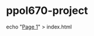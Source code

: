 # ppol670-project

echo "<a href="https://awunderground.github.io/git-example/page1">Page 1</a>" > index.html
